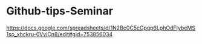 # Github-tips-Seminar
https://docs.google.com/spreadsheets/d/1N2Bc0C5cGpqp6LphOdFIybeMS1so_xhckru-0VviCn8/edit#gid=753856034
